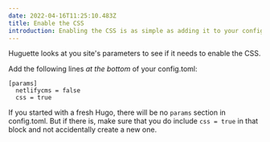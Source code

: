 ```yaml
---
date: 2022-04-16T11:25:10.483Z
title: Enable the CSS
introduction: Enabling the CSS is as simple as adding it to your config.toml
---
```

Huguette looks at you site's parameters to see if it needs to enable the CSS.

Add the following lines *at the bottom* of your config.toml:

```
[params]
  netlifycms = false
  css = true
```

If you started with a fresh Hugo, there will be no `params` section in config.toml. But if there is, make sure that you do include `css = true` in that block and not accidentally create a new one.